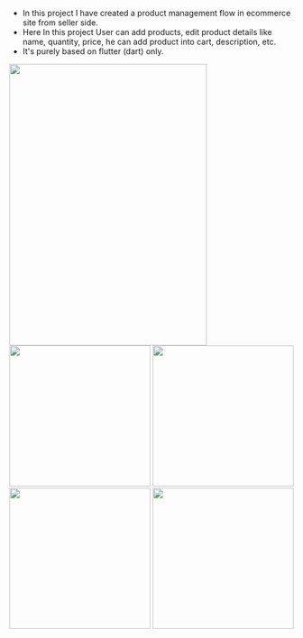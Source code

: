 * In this project I have created a product management flow in ecommerce site from seller side. 
* Here In this project User can add products, edit product details like name, quantity, price, he can add product into cart, description, etc.
* It's purely based on flutter (dart) only.


<img src="https://user-images.githubusercontent.com/46574484/221426082-2c651c32-061b-4851-bed8-e5ecddca4440.png" width="350" height="500">
<img src="https://user-images.githubusercontent.com/46574484/221426091-a3388287-e1d7-4eaf-9956-c43ed9fa92a7.png" width="250">
<img src="https://user-images.githubusercontent.com/46574484/221426101-73ddf39a-d04a-44e5-9673-cfc13a246471.png" width="250">
<img src="https://user-images.githubusercontent.com/46574484/221426115-c666664d-9545-4e3b-bb75-f843f888b86e.png" width="250">
<img src="https://user-images.githubusercontent.com/46574484/221426136-882f3621-e8dc-4178-bf06-2f6f95c49bef.png" width="250">
